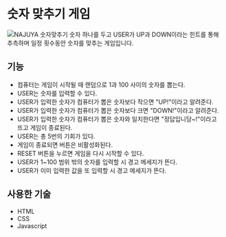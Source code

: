 # 숫자 맞추기 게임
![NAJUYA 숫자맞추기](https://user-images.githubusercontent.com/115806959/197585606-45fd55de-3ff3-4388-a2df-8070505166e2.jpg)
숫자 하나를 두고 USER가 UP과 DOWN이라는 힌트를 통해 추측하며 일정 횟수동안 숫자를 맞추는 게임입니다.

## 기능
- 컴퓨터는 게임이 시작될 때 랜덤으로 1과 100 사이의 숫자를 뽑는다.
- USER는 숫자를 입력할 수 있다.
- USER가 입력한 숫자가 컴퓨터가 뽑은 숫자보다 작으면 "UP!"이라고 알려준다.
- USER가 입력한 숫자가 컴퓨터가 뽑은 숫자보다 크면 "DOWN!"이라고 알려준다.
- USER가 입력한 숫자가 컴퓨터가 뽑은 숫자와 일치한다면 "정답입니당~!"이라고 뜨고 게임이 종료된다.
- USER는 총 5번의 기회가 있다.
- 게임이 종료되면 버튼은 비활성화된다.
- RESET 버튼을 누르면 게임을 다시 시작할 수 있다.
- USER가 1~100 범위 밖의 숫자를 입력할 시 경고 메세지가 뜬다.
- USER가 이미 입력한 값을 또 입력할 시 경고 메세지가 뜬다.

## 사용한 기술
- HTML
- CSS
- Javascript
